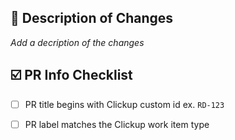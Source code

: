 ## :pencil: Description of Changes
_Add a decription of the changes_


## :ballot_box_with_check: PR Info Checklist
- [ ] PR title begins with Clickup custom id ex. `RD-123`
- [ ] PR label matches the Clickup work item type


<!-- 
JUST FOR REFERNCE WILL NOT SHOW IN PR BUT CAN BE REMOVED
For ClickUp Work Items use this format: Fixes RD-123
https://docs.microsoft.com/en-us/azure/devops/boards/github/link-to-from-github?view=azure-devops

For GitHub Issues use this format link issue numbers: Fixes #123
https://docs.github.com/en/free-pro-team@latest/github/managing-your-work-on-github/linking-a-pull-request-to-an-issue#linking-a-pull-request-to-an-issue-using-a-keyword

For Grand Avenue Documents add a link to the document using the following format: [Document Name](Link to the document)
-->
